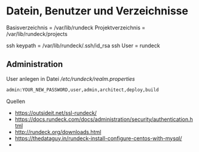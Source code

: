 # Datein, Benutzer  und Verzeichnisse

Basisverzeichnis = /var/lib/rundeck
Projektverzeichnis = /var/lib/rundeck/projects

ssh keypath = /var/lib/rundeck/.ssh/id_rsa
ssh User = rundeck

## Administration

User anlegen in Datei _/etc/rundeck/realm.properties_

```sh
admin:YOUR_NEW_PASSWORD,user,admin,architect,deploy,build
```

Quellen

* https://outsideit.net/ssl-rundeck/
* https://docs.rundeck.com/docs/administration/security/authentication.html
* http://rundeck.org/downloads.html
* https://thedataguy.in/rundeck-install-configure-centos-with-mysql/
* 
